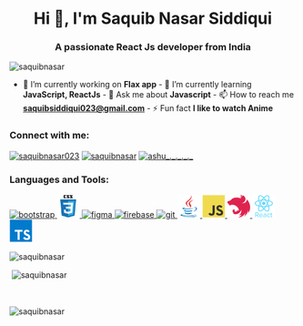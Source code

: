 <h1 align="center">Hi 👋, I'm Saquib Nasar Siddiqui</h1>
<h3 align="center">A passionate React Js developer from India</h3>

<p align="left">
  <img
    src="https://komarev.com/ghpvc/?username=saquibnasar&label=Profile%20views&color=0e75b6&style=flat"
    alt="saquibnasar"
  />
</p>

- 🔭 I’m currently working on **Flax app** - 🌱 I’m currently learning
**JavaScript, ReactJs** - 💬 Ask me about **Javascript** - 📫 How to reach me
**saquibsiddiqui023@gmail.com** - ⚡ Fun fact **I like to watch Anime**

<h3 align="left">Connect with me:</h3>
<p align="left">
  <a href="https://twitter.com/saquibnasar023" target="blank"
    ><img
      align="center"
      src="https://raw.githubusercontent.com/rahuldkjain/github-profile-readme-generator/master/src/images/icons/Social/twitter.svg"
      alt="saquibnasar023"
      height="30"
      width="40"
  /></a>
  <a href="https://linkedin.com/in/saquibnasar" target="blank"
    ><img
      align="center"
      src="https://raw.githubusercontent.com/rahuldkjain/github-profile-readme-generator/master/src/images/icons/Social/linked-in-alt.svg"
      alt="saquibnasar"
      height="30"
      width="40"
  /></a>
  <a href="https://instagram.com/ashu_._._._._" target="blank"
    ><img
      align="center"
      src="https://raw.githubusercontent.com/rahuldkjain/github-profile-readme-generator/master/src/images/icons/Social/instagram.svg"
      alt="ashu_._._._._"
      height="30"
      width="40"
  /></a>
</p>

<h3 align="left">Languages and Tools:</h3>
<p align="left">
  <a href="https://getbootstrap.com" target="_blank" rel="noreferrer">
    <img
      src="https://getbootstrap.com/docs/5.3/assets/brand/bootstrap-logo-shadow.png"
      alt="bootstrap"
      width="40"
      height="40"
    />
  </a>
  <a href="https://www.w3schools.com/css/" target="_blank" rel="noreferrer">
    <img
      src="https://raw.githubusercontent.com/devicons/devicon/master/icons/css3/css3-original-wordmark.svg"
      alt="css3"
      width="40"
      height="40"
    />
  </a>
  <a href="https://www.figma.com/" target="_blank" rel="noreferrer">
    <img
      src="https://www.vectorlogo.zone/logos/figma/figma-icon.svg"
      alt="figma"
      width="40"
      height="40"
    />
  </a>
  <a href="https://firebase.google.com/" target="_blank" rel="noreferrer">
    <img
      src="https://www.vectorlogo.zone/logos/firebase/firebase-icon.svg"
      alt="firebase"
      width="40"
      height="40"
    />
  </a>
  <a href="https://git-scm.com/" target="_blank" rel="noreferrer">
    <img
      src="https://www.vectorlogo.zone/logos/git-scm/git-scm-icon.svg"
      alt="git"
      width="40"
      height="40"
    />
  </a>
  <a href="https://www.java.com" target="_blank" rel="noreferrer">
    <img
      src="https://raw.githubusercontent.com/devicons/devicon/master/icons/java/java-original.svg"
      alt="java"
      width="40"
      height="40"
    />
  </a>
  <a
    href="https://developer.mozilla.org/en-US/docs/Web/JavaScript"
    target="_blank"
    rel="noreferrer"
  >
    <img
      src="https://raw.githubusercontent.com/devicons/devicon/master/icons/javascript/javascript-original.svg"
      alt="javascript"
      width="40"
      height="40"
    />
  </a>
  <a href="https://nestjs.com/" target="_blank" rel="noreferrer">
    <img
      src="https://raw.githubusercontent.com/devicons/devicon/master/icons/nestjs/nestjs-plain.svg"
      alt="nestjs"
      width="40"
      height="40"
    />
  </a>
  <a href="https://reactjs.org/" target="_blank" rel="noreferrer">
    <img
      src="https://raw.githubusercontent.com/devicons/devicon/master/icons/react/react-original-wordmark.svg"
      alt="react"
      width="40"
      height="40"
    />
    <img
      src="https://raw.githubusercontent.com/devicons/devicon/master/icons/typescript/typescript-original.svg"
      alt="typescript"
      width="40"
      height="40"
    />
  </a>
</p>

<p>
  <img
    align="left"
    src="https://github-readme-stats.vercel.app/api/top-langs?username=saquibnasar&show_icons=true&locale=en&layout=compact"
    alt="saquibnasar"
  />
</p>

<br />
<p>
  &nbsp;<img
    align="center"
    src="https://github-readme-stats.vercel.app/api?username=saquibnasar&show_icons=true&locale=en"
    alt="saquibnasar"
  />
</p>
<br />
<p>
  <img
    align="center"
    src="https://github-readme-streak-stats.herokuapp.com/?user=saquibnasar&"
    alt="saquibnasar"
  />
</p>
